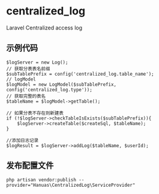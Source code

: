 # centralized_log
Laravel Centralized access log

## 示例代码
    $logServer = new Log();
    // 获取分表表名前缀
    $subTablePrefix = config('centralized_log.table_name');
    // logModel
    $logModel = new LogModel($subTablePrefix, config('centralized_log.type'));
    // 获取完整的表名
    $tableName = $logModel->getTable();
    
    // 如果分表不存在则新建表
    if (!$logServer->checkTableIsExists($subTablePrefix)){
        $logServer->createTable($createSql, $tableName);
    }
    
    //添加日志记录
    $logResult = $logServer->addLog($tableName, $userId);
    
## 发布配置文件
    php artisan vendor:publish --provider="Hanuas\CentralizedLog\ServiceProvider"

